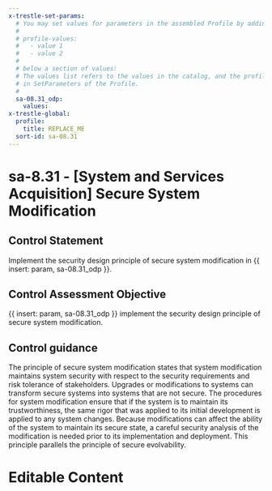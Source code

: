 ```yaml
---
x-trestle-set-params:
  # You may set values for parameters in the assembled Profile by adding
  #
  # profile-values:
  #   - value 1
  #   - value 2
  #
  # below a section of values:
  # The values list refers to the values in the catalog, and the profile-values represent values
  # in SetParameters of the Profile.
  #
  sa-08.31_odp:
    values:
x-trestle-global:
  profile:
    title: REPLACE_ME
  sort-id: sa-08.31
---
```


# sa-8.31 - \[System and Services Acquisition\] Secure System Modification

## Control Statement

Implement the security design principle of secure system modification in {{ insert: param, sa-08.31_odp }}.

## Control Assessment Objective

{{ insert: param, sa-08.31_odp }} implement the security design principle of secure system modification.

## Control guidance

The principle of secure system modification states that system modification maintains system security with respect to the security requirements and risk tolerance of stakeholders. Upgrades or modifications to systems can transform secure systems into systems that are not secure. The procedures for system modification ensure that if the system is to maintain its trustworthiness, the same rigor that was applied to its initial development is applied to any system changes. Because modifications can affect the ability of the system to maintain its secure state, a careful security analysis of the modification is needed prior to its implementation and deployment. This principle parallels the principle of secure evolvability.

# Editable Content

<!-- Make additions and edits below -->
<!-- The above represents the contents of the control as received by the profile, prior to additions. -->
<!-- If the profile makes additions to the control, they will appear below. -->
<!-- The above markdown may not be edited but you may edit the content below, and/or introduce new additions to be made by the profile. -->
<!-- If there is a yaml header at the top, parameter values may be edited. Use --set-parameters to incorporate the changes during assembly. -->
<!-- The content here will then replace what is in the profile for this control, after running profile-assemble. -->
<!-- The current profile has no added parts for this control, but you may add new ones here. -->
<!-- Each addition must have a heading either of the form ## Control my_addition_name -->
<!-- or ## Part a. (where the a. refers to one of the control statement labels.) -->
<!-- "## Control" parts are new parts added after the statement part. -->
<!-- "## Part" parts are new parts added into the top-level statement part with that label. -->
<!-- Subparts may be added with nested hash levels of the form ### My Subpart Name -->
<!-- underneath the parent ## Control or ## Part being added -->
<!-- See https://ibm.github.io/compliance-trestle/tutorials/ssp_profile_catalog_authoring/ssp_profile_catalog_authoring for guidance. -->
